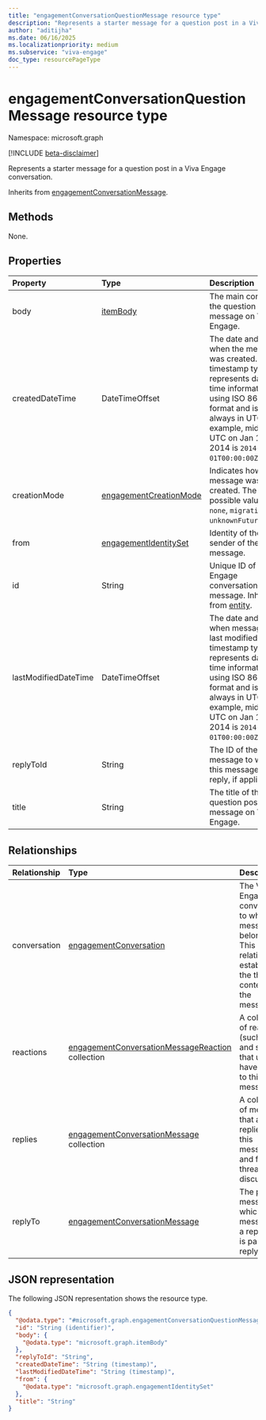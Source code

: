 ```yaml
---
title: "engagementConversationQuestionMessage resource type"
description: "Represents a starter message for a question post in a Viva Engage conversation."
author: "aditijha"
ms.date: 06/16/2025
ms.localizationpriority: medium
ms.subservice: "viva-engage"
doc_type: resourcePageType
---
```


# engagementConversationQuestionMessage resource type

Namespace: microsoft.graph

[!INCLUDE [beta-disclaimer](../../includes/beta-disclaimer.md)]

Represents a starter message for a question post in a Viva Engage conversation.


Inherits from [engagementConversationMessage](../resources/engagementconversationmessage.md).


## Methods

None.

<!--
|Method|Return type|Description|
|:---|:---|:---|
|[List](../api/engagementconversationquestionmessage-list.md)|[engagementConversationQuestionMessage](../resources/engagementconversationquestionmessage.md) collection|Get a list of the engagementConversationQuestionMessage objects and their properties.|
|[Get](../api/engagementconversationquestionmessage-get.md)|[engagementConversationQuestionMessage](../resources/engagementconversationquestionmessage.md)|Read the properties and relationships of an engagementConversationQuestionMessage object.|
|[Update](../api/engagementconversationquestionmessage-update.md)|[engagementConversationQuestionMessage](../resources/engagementconversationquestionmessage.md)|Update the properties of an engagementConversationQuestionMessage object.|
|[Delete](../api/engagementconversationquestionmessage-delete.md)|None|Delete an engagementConversationQuestionMessage object.|
|[List engagementConversation](../api/engagementconversationquestionmessage-list-conversation.md)|[engagementConversation](../resources/engagementconversation.md) collection|**TODO: Add a useful description.**|
|[Add engagementConversation](../api/engagementconversationquestionmessage-post-conversation.md)|[engagementConversation](../resources/engagementconversation.md)|Add conversation by posting to the conversation collection.|
|[Remove engagementConversation](../api/engagementconversationquestionmessage-delete-conversation.md)|None|Remove an [engagementConversation](../resources/engagementconversation.md) object.|
|[List reactions](../api/engagementconversationquestionmessage-list-reactions.md)|[engagementConversationMessageReaction](../resources/engagementconversationmessagereaction.md) collection|**TODO: Add a useful description.**|
|[Create engagementConversationMessageReaction](../api/engagementconversationquestionmessage-post-reactions.md)|[engagementConversationMessageReaction](../resources/engagementconversationmessagereaction.md)|Create a new engagementConversationMessageReaction object.|
|[List replies](../api/engagementconversationquestionmessage-list-replies.md)|[engagementConversationMessage](../resources/engagementconversationmessage.md) collection|**TODO: Add a useful description.**|
|[Create engagementConversationMessage](../api/engagementconversationquestionmessage-post-replies.md)|[engagementConversationMessage](../resources/engagementconversationmessage.md)|Create a new engagementConversationMessage object.|
|[List engagementConversationMessage](../api/engagementconversationquestionmessage-list-replyto.md)|[engagementConversationMessage](../resources/engagementconversationmessage.md) collection|**TODO: Add a useful description.**|
|[Add engagementConversationMessage](../api/engagementconversationquestionmessage-post-replyto.md)|[engagementConversationMessage](../resources/engagementconversationmessage.md)|Add replyTo by posting to the replyTo collection.|
|[Remove engagementConversationMessage](../api/engagementconversationquestionmessage-delete-replyto.md)|None|Remove an [engagementConversationMessage](../resources/engagementconversationmessage.md) object.|
-->

## Properties
|Property|Type|Description|
|:---|:---|:---|
|body|[itemBody](../resources/itembody.md)|The main content of the question post message on Viva Engage.|
|createdDateTime|DateTimeOffset|The date and time when the message was created. The timestamp type represents date and time information using ISO 8601 format and is always in UTC. For example, midnight UTC on Jan 1, 2014 is `2014-01-01T00:00:00Z`. |
|creationMode|[engagementCreationMode](../resources/engagementconversationmessage.md#engagementcreationmode-values)|Indicates how the message was created. The possible values are: `none`, `migration`, `unknownFutureValue`.|
|from|[engagementIdentitySet](../resources/engagementidentityset.md)|Identity of the sender of the message.|
|id|String|Unique ID of a Viva Engage conversation message. Inherited from [entity](../resources/entity.md).|
|lastModifiedDateTime|DateTimeOffset|The date and time when message was last modified. The timestamp type represents date and time information using ISO 8601 format and is always in UTC. For example, midnight UTC on Jan 1, 2014 is `2014-01-01T00:00:00Z`.|
|replyToId|String|The ID of the parent message to which this message is a reply, if applicable.|
|title|String|The title of the question post message on Viva Engage.|

## Relationships
|Relationship|Type|Description|
|:---|:---|:---|
|conversation|[engagementConversation](../resources/engagementconversation.md)|The Viva Engage conversation to which this message belongs. This relationship establishes the thread context for the message.|
|reactions|[engagementConversationMessageReaction](../resources/engagementconversationmessagereaction.md) collection|A collection of reactions (such as like and smile) that users have applied to this message.|
|replies|[engagementConversationMessage](../resources/engagementconversationmessage.md) collection|A collection of messages that are replies to this message and form a threaded discussion.|
|replyTo|[engagementConversationMessage](../resources/engagementconversationmessage.md)|The parent message to which this message is a reply, if it is part of a reply chain.|

## JSON representation
The following JSON representation shows the resource type.
<!-- {
  "blockType": "resource",
  "keyProperty": "id",
  "@odata.type": "microsoft.graph.engagementConversationQuestionMessage",
  "baseType": "microsoft.graph.engagementConversationMessage",
  "openType": false
}
-->
``` json
{
  "@odata.type": "#microsoft.graph.engagementConversationQuestionMessage",
  "id": "String (identifier)",
  "body": {
    "@odata.type": "microsoft.graph.itemBody"
  },
  "replyToId": "String",
  "createdDateTime": "String (timestamp)",
  "lastModifiedDateTime": "String (timestamp)",
  "from": {
    "@odata.type": "microsoft.graph.engagementIdentitySet"
  },
  "title": "String"
}
```

